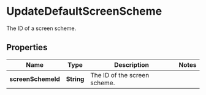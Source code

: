 

# UpdateDefaultScreenScheme

The ID of a screen scheme.
## Properties

Name | Type | Description | Notes
------------ | ------------- | ------------- | -------------
**screenSchemeId** | **String** | The ID of the screen scheme. | 



